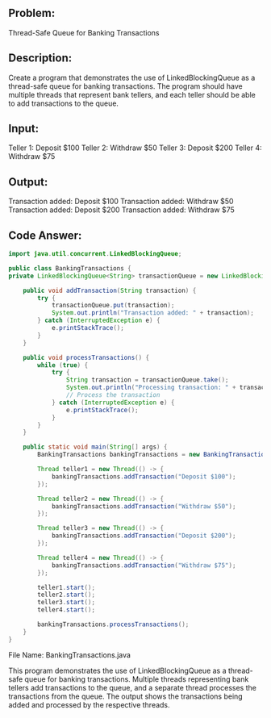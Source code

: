 ## Problem: 
Thread-Safe Queue for Banking Transactions

## Description: 
Create a program that demonstrates the use of LinkedBlockingQueue as a thread-safe queue for banking transactions. The program should have multiple threads that represent bank tellers, and each teller should be able to add transactions to the queue.

## Input:
Teller 1: Deposit $100
Teller 2: Withdraw $50
Teller 3: Deposit $200
Teller 4: Withdraw $75
## Output:
Transaction added: Deposit $100
Transaction added: Withdraw $50
Transaction added: Deposit $200
Transaction added: Withdraw $75

## Code Answer:
```Java
import java.util.concurrent.LinkedBlockingQueue;

public class BankingTransactions {
private LinkedBlockingQueue<String> transactionQueue = new LinkedBlockingQueue<>();

    public void addTransaction(String transaction) {
        try {
            transactionQueue.put(transaction);
            System.out.println("Transaction added: " + transaction);
        } catch (InterruptedException e) {
            e.printStackTrace();
        }
    }

    public void processTransactions() {
        while (true) {
            try {
                String transaction = transactionQueue.take();
                System.out.println("Processing transaction: " + transaction);
                // Process the transaction
            } catch (InterruptedException e) {
                e.printStackTrace();
            }
        }
    }

    public static void main(String[] args) {
        BankingTransactions bankingTransactions = new BankingTransactions();

        Thread teller1 = new Thread(() -> {
            bankingTransactions.addTransaction("Deposit $100");
        });

        Thread teller2 = new Thread(() -> {
            bankingTransactions.addTransaction("Withdraw $50");
        });

        Thread teller3 = new Thread(() -> {
            bankingTransactions.addTransaction("Deposit $200");
        });

        Thread teller4 = new Thread(() -> {
            bankingTransactions.addTransaction("Withdraw $75");
        });

        teller1.start();
        teller2.start();
        teller3.start();
        teller4.start();

        bankingTransactions.processTransactions();
    }
}
```

File Name: BankingTransactions.java

This program demonstrates the use of LinkedBlockingQueue as a thread-safe queue for banking transactions. Multiple threads representing bank tellers add transactions to the queue, and a separate thread processes the transactions from the queue. The output shows the transactions being added and processed by the respective threads.